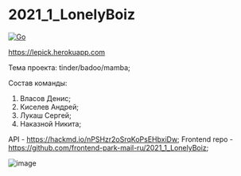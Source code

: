 # 2021_1_LonelyBoiz

[![Go](https://github.com/go-park-mail-ru/2021_1_LonelyBoiz/actions/workflows/go.yml/badge.svg)](https://github.com/go-park-mail-ru/2021_1_LonelyBoiz/actions/workflows/go.yml)

https://lepick.herokuapp.com

Тема проекта: tinder/badoo/mamba;

Состав команды:
1) Власов Денис;
2) Киселев Андрей;
3) Лукаш Сергей;
4) Наказной Никита;

API - https://hackmd.io/nPSHzr2oSrqKoPsEHbxiDw;
Frontend repo - https://github.com/frontend-park-mail-ru/2021_1_LonelyBoiz;

![image](https://user-images.githubusercontent.com/72211350/114720626-d90e6880-9d40-11eb-8e5b-f4760fdb24fb.png)
